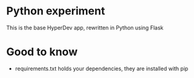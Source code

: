 # Python experiment

This is the base HyperDev app, rewritten in Python using Flask

# Good to know

- requirements.txt holds your dependencies, they are installed with pip
